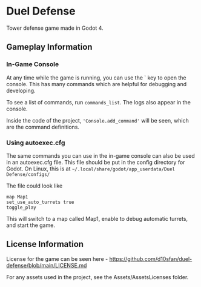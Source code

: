 # Duel Defense

Tower defense game made in Godot 4.

## Gameplay Information

### In-Game Console

At any time while the game is running, you can use the ` key to open the console. This has many commands which are helpful for debugging and developing.

To see a list of commands, run `commands_list`. The logs also appear in the console.

Inside the code of the project, `'Console.add_command'` will be seen, which are the command definitions.


### Using autoexec.cfg

The same commands you can use in the in-game console can also be used in an autoexec.cfg file. This file should be put in the config directory for Godot. On Linux, this is at `~/.local/share/godot/app_userdata/Duel Defense/configs/`

The file could look like
	
```
map Map1
set_use_auto_turrets true
toggle_play
```
This will switch to a map called Map1, enable to debug automatic turrets, and start the game.

## License Information

License for the game can be seen here - https://github.com/d10sfan/duel-defense/blob/main/LICENSE.md

For any assets used in the project, see the Assets/AssetsLicenses folder.

